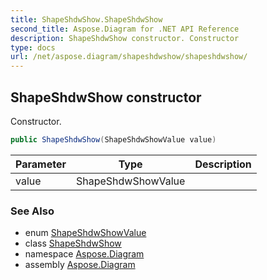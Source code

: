 ```yaml
---
title: ShapeShdwShow.ShapeShdwShow
second_title: Aspose.Diagram for .NET API Reference
description: ShapeShdwShow constructor. Constructor
type: docs
url: /net/aspose.diagram/shapeshdwshow/shapeshdwshow/
---
```

## ShapeShdwShow constructor

Constructor.

```csharp
public ShapeShdwShow(ShapeShdwShowValue value)
```

| Parameter | Type | Description |
| --- | --- | --- |
| value | ShapeShdwShowValue |  |

### See Also

* enum [ShapeShdwShowValue](../../shapeshdwshowvalue/)
* class [ShapeShdwShow](../)
* namespace [Aspose.Diagram](../../shapeshdwshow/)
* assembly [Aspose.Diagram](../../../)


